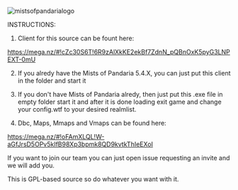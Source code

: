 ![mistsofpandarialogo](https://cloud.githubusercontent.com/assets/812439/18619016/c10a0e20-7dfa-11e6-92c3-0f0dc1f1be75.png)


 INSTRUCTIONS:
 
1) Client for this source can be fount here:

https://mega.nz/#!cZc30S6T!6R9zAlXkKE2ekBf7ZdnN_pQBnOxK5pyG3LNPEXT-0mU

2) If you alredy have the Mists of Pandaria 5.4.X, you can just put this client in the folder and start it

3) If you don't have Mists of Pandaria alredy, then just put this .exe file in empty folder start it and
   after it is done loading exit game and change your config.wtf to your desired realmlist.
   
4) Dbc, Maps, Mmaps and Vmaps can be found here:

https://mega.nz/#!oFAmXLQL!W-aGfJrsD5OPv5kIfB98Xp3bpmk8QD9kvtkThIeEXoI


If you want to join our team you can just open issue requesting an invite and we will add you.

This is GPL-based source so do whatever you want with it.
